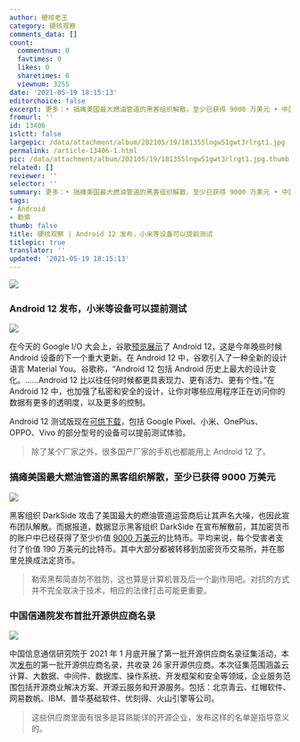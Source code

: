 ```yaml
---
author: 硬核老王
category: 硬核观察
comments_data: []
count:
  commentnum: 0
  favtimes: 0
  likes: 0
  sharetimes: 0
  viewnum: 3255
date: '2021-05-19 18:15:13'
editorchoice: false
excerpt: 更多：• 搞瘫美国最大燃油管道的黑客组织解散，至少已获得 9000 万美元 • 中国信通院发布首批开源供应商名录
fromurl: ''
id: 13406
islctt: false
largepic: /data/attachment/album/202105/19/181355lngw51gwt3rlrgt1.jpg
permalink: /article-13406-1.html
pic: /data/attachment/album/202105/19/181355lngw51gwt3rlrgt1.jpg.thumb.jpg
related: []
reviewer: ''
selector: ''
summary: 更多：• 搞瘫美国最大燃油管道的黑客组织解散，至少已获得 9000 万美元 • 中国信通院发布首批开源供应商名录
tags:
- Android
- 勒索
thumb: false
title: 硬核观察 | Android 12 发布，小米等设备可以提前测试
titlepic: true
translator: ''
updated: '2021-05-19 18:15:13'
---
```


![](/data/attachment/album/202105/19/181355lngw51gwt3rlrgt1.jpg)


### Android 12 发布，小米等设备可以提前测试


![](/data/attachment/album/202105/19/181440kkb9jbvx8he8jbjb.jpg)


在今天的 Google I/O 大会上，谷歌[预览展示](https://arstechnica.com/gadgets/2021/05/google-shows-off-android-12s-huge-ui-overhaul/)了 Android 12，这是今年晚些时候 Android 设备的下一个重大更新。在 Android 12 中，谷歌引入了一种全新的设计语言 Material You。谷歌称，“Android 12 包括 Android 历史上最大的设计变化。……Android 12 比以往任何时候都更具表现力、更有活力、更有个性。”在 Android 12 中，也加强了私密和安全的设计，让你对哪些应用程序正在访问你的数据有更多的透明度，以及更多的控制。


Android 12 测试版现在[可供下载](https://www.google.com/android/beta)，包括 Google Pixel、小米、OnePlus、OPPO、Vivo 的部分型号的设备可以提前测试体验。



> 
> 除了某个厂家之外，很多国产厂家的手机也都能用上 Android 12 了。
> 
> 
> 


### 搞瘫美国最大燃油管道的黑客组织解散，至少已获得 9000 万美元


![](/data/attachment/album/202105/19/181430gym5175p76qdqy7y.jpg)


黑客组织 DarkSide 攻击了美国最大的燃油管道运营商后让其声名大噪，也因此宣布团队解散。而据报道，数据显示黑客组织 DarkSide 在宣布解散前，其加密货币的账户中已经获得了至少价值 [9000 万美元](https://www.cnbc.com/2021/05/18/colonial-pipeline-hackers-darkside-received-90-million-in-bitcoin.html)的比特币。平均来说，每个受害者支付了价值 190 万美元的比特币。其中大部分都被转移到加密货币交易所，并在那里兑换成法定货币。



> 
> 勒索黑帮简直防不胜防，这也算是计算机普及后一个副作用吧。对抗的方式并不完全取决于技术，相应的法律打击可能更重要。
> 
> 
> 


### 中国信通院发布首批开源供应商名录


![](/data/attachment/album/202105/19/181508abmarabgcgbg4l43.jpg)


中国信息通信研究院于 2021 年 1 月底开展了第一批开源供应商名录征集活动，本次[发布](https://mp.weixin.qq.com/s/DDCKSVshAbNQmCgY8Z4M4Q)的第一批开源供应商名录，共收录 26 家开源供应商。本次征集范围涵盖云计算、大数据、中间件、数据库、操作系统、开发框架和安全等领域，企业服务范围包括开源商业解决方案、开源云服务和开源服务。包括：北京青云、红帽软件、网易数帆、IBM、普华基础软件、优刻得、火山引擎等公司。



> 
> 这些供应商里面有很多是耳熟能详的开源企业，发布这样的名单是指导意义的。
> 
> 
>